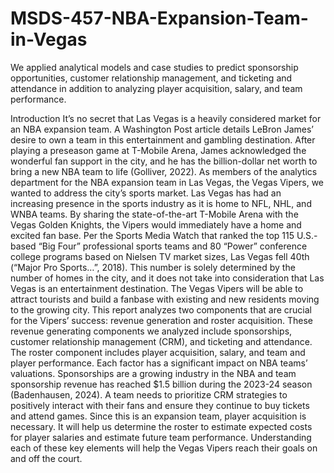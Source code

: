 # MSDS-457-NBA-Expansion-Team-in-Vegas
We applied analytical models and case studies to predict sponsorship opportunities, customer relationship management, and ticketing and attendance in addition to analyzing player acquisition, salary, and team performance.

Introduction
 	It’s no secret that Las Vegas is a heavily considered market for an NBA expansion team. A Washington Post article details LeBron James’ desire to own a team in this entertainment and gambling destination. After playing a preseason game at T-Mobile Arena, James acknowledged the wonderful fan support in the city, and he has the billion-dollar net worth to bring a new NBA team to life (Golliver, 2022). As members of the analytics department for the NBA expansion team in Las Vegas, the Vegas Vipers, we wanted to address the city’s sports market. Las Vegas has had an increasing presence in the sports industry as it is home to NFL, NHL, and WNBA teams. By sharing the state-of-the-art T-Mobile Arena with the Vegas Golden Knights, the Vipers would immediately have a home and excited fan base. Per the Sports Media Watch that ranked the top 115 U.S.- based “Big Four” professional sports teams and 80 “Power” conference college programs based on Nielsen TV market sizes, Las Vegas fell 40th (“Major Pro Sports…”, 2018). This number is solely determined by the number of homes in the city, and it does not take into consideration that Las Vegas is an entertainment destination. The Vegas Vipers will be able to attract tourists and build a fanbase with existing and new residents moving to the growing city.
This report analyzes two components that are crucial for the Vipers’ success: revenue generation and roster acquisition. These revenue generating components we analyzed include sponsorships, customer relationship management (CRM), and ticketing and attendance. The roster component includes player acquisition, salary, and team and player performance. Each factor has a significant impact on NBA teams’ valuations. Sponsorships are a growing industry in the NBA and team sponsorship revenue has reached $1.5 billion during the 2023-24 season (Badenhausen, 2024). A team needs to prioritize CRM strategies to positively interact with their fans and ensure they continue to buy tickets and attend games. Since this is an expansion team, player acquisition is necessary. It will help us determine the roster to estimate expected costs for player salaries and estimate future team performance. Understanding each of these key elements will help the Vegas Vipers reach their goals on and off the court.


